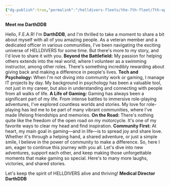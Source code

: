 ```yaml
---
{"dg-publish":true,"permalink":"/helldivers-fleets/the-7th-fleet/7th-operator-files/darth/"}
---
```


**Meet me DarthDDB** 

Hello, F.E.A.R! I'm **DarthDDB**, and I'm thrilled to take a moment to share a bit about myself with all of you amazing people. 
As a veteran member and a dedicated officer in various communities, I've been navigating the exciting universe of HELLDIVERS for some time. 
But there's more to my story, and I'd love to share it with you. 
**Beyond the Battlefield:** My passion for helping others extends into the real world, where I volunteer as a swimming instructor, among other roles. 
There's something incredibly rewarding about giving back and making a difference in people's lives. 
**Tech and Psychology:** When I'm not diving into community work or gaming, I manage IT projects by day. My background in psychology has been a valuable tool, not just in my career, but also in understanding and connecting with people from all walks of life. 
**A Life of Gaming:** Gaming has always been a significant part of my life. From intense battles to immersive role-playing adventures, I've explored countless worlds and stories. My love for role-playing has led me to be part of many vibrant communities, where I've made lifelong friendships and memories. 
**On the Road:** There's nothing quite like the freedom of the open road on my motorcycle. It's one of my favorite ways to clear my head and find inspiration. 
**Community First:** At heart, my main goal in gaming—and in life—is to spread joy and share love. Whether it's through a helping hand, a shared adventure, or just a simple smile, I believe in the power of community to make a difference. So, here I am, eager to continue this journey with you all. Let's dive into new adventures, support each other, and keep making those unforgettable moments that make gaming so special. Here's to many more laughs, victories, and shared stories. 

Let's keep the spirit of HELLDIVERS alive and thriving! **Medical Director DarthDDB**